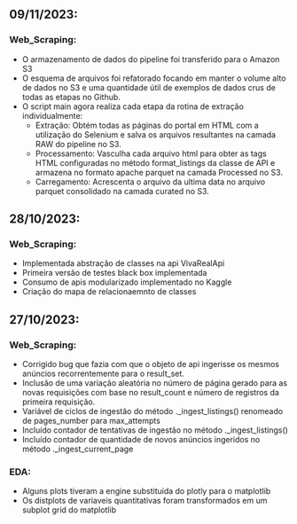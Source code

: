 ## 09/11/2023:

### Web_Scraping:
- O armazenamento de dados do pipeline foi transferido para o Amazon S3
- O esquema de arquivos foi refatorado focando em manter o volume alto de dados no S3 e uma quantidade útil de exemplos de dados crus de todas as etapas no Github.
- O script main agora realiza cada etapa da rotina de extração individualmente:
  - Extração: Obtém todas as páginas do portal em HTML com a utilização do Selenium e salva os arquivos resultantes na camada RAW do pipeline no S3.
  - Processamento: Vasculha cada arquivo html para obter as tags HTML configuradas no método format_listings da classe de API e armazena no formato apache parquet na camada Processed no S3.
  - Carregamento: Acrescenta o arquivo da ultima data no arquivo parquet consolidado na camada curated no S3.

## 28/10/2023:

### Web_Scraping:
- Implementada abstração de classes na api VivaRealApi
- Primeira versão de testes black box implementada
- Consumo de apis modularizado implementado no Kaggle
- Criação do mapa de relacionaemnto de classes


## 27/10/2023:

### Web_Scraping:

- Corrigido bug que fazia com que o objeto de api ingerisse os mesmos anúncios recorrentemente para o result_set.
- Inclusão de uma variação aleatória no número de página gerado para as novas requisições com base no result_count e número de registros da primeira requisição.
- Variável de ciclos de ingestão do método ._ingest_listings() renomeado de pages_number para max_attempts
- Incluído contador de tentativas de ingestão no método ._ingest_listings()
- Incluído contador de quantidade de novos anúncios ingeridos no método ._ingest_current_page

### EDA:

- Alguns plots tiveram a engine substituída do plotly para o matplotlib
- Os distplots de variaveis quantitativas foram transformados em um subplot grid do matplotlib
